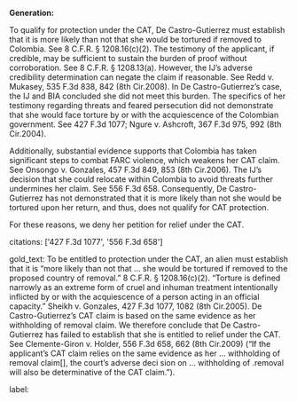 **Generation:**

To qualify for protection under the CAT, De Castro-Gutierrez must establish that it is more likely than not that she would be tortured if removed to Colombia. See 8 C.F.R. § 1208.16(c)(2). The testimony of the applicant, if credible, may be sufficient to sustain the burden of proof without corroboration. See 8 C.F.R. § 1208.13(a). However, the IJ’s adverse credibility determination can negate the claim if reasonable. See Redd v. Mukasey, 535 F.3d 838, 842 (8th Cir.2008). In De Castro-Gutierrez’s case, the IJ and BIA concluded she did not meet this burden. The specifics of her testimony regarding threats and feared persecution did not demonstrate that she would face torture by or with the acquiescence of the Colombian government. See 427 F.3d 1077; Ngure v. Ashcroft, 367 F.3d 975, 992 (8th Cir.2004).

Additionally, substantial evidence supports that Colombia has taken significant steps to combat FARC violence, which weakens her CAT claim. See Onsongo v. Gonzales, 457 F.3d 849, 853 (8th Cir.2006). The IJ’s decision that she could relocate within Colombia to avoid threats further undermines her claim. See 556 F.3d 658. Consequently, De Castro-Gutierrez has not demonstrated that it is more likely than not she would be tortured upon her return, and thus, does not qualify for CAT protection. 

For these reasons, we deny her petition for relief under the CAT.

citations: ['427 F.3d 1077', '556 F.3d 658']

gold_text: To be entitled to protection under the CAT, an alien must establish that it is “more likely than not that ... she would be tortured if removed to the proposed country of removal.” 8 C.F.R. § 1208.16(c)(2). “Torture is defined narrowly as an extreme form of cruel and inhuman treatment intentionally inflicted by or with the acquiescence of a person acting in an official capacity.” Sheikh v. Gonzales, 427 F.3d 1077, 1082 (8th Cir.2005). De Castro-Gutierrez’s CAT claim is based on the same evidence as her withholding of removal claim. We therefore conclude that De Castro-Gutierrez has failed to establish that she is entitled to relief under the CAT. See Clemente-Giron v. Holder, 556 F.3d 658, 662 (8th Cir.2009) (“If the applicant’s CAT claim relies on the same evidence as her ... withholding of removal claim[], the court’s adverse deci sion on ... withholding of .removal will also be determinative of the CAT claim.”).

label: 
